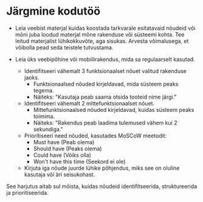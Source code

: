 # Järgmine kodutöö

- Leia veebist materjal kuidas koostada tarkvarale esitatavaid nõudeid või mõni juba loodud materjal mõne rakenduse või süsteemi kohta. Tee leitud materjalist lühikokkuvõte, aga sisukas. Arvesta võimalusega, et võibolla pead seda teistele tutvustama.

- Leia üks veebipõhine või mobiilirakendus, mida sa regulaarselt kasutad.
  - Identifitseeri vähemalt 3 funktsionaalset nõuet valitud rakenduse jaoks.
    - Funktsionaalsed nõuded kirjeldavad, mida süsteem peaks tegema.
    - Näiteks: "Kasutaja peab saama otsida tooteid nime järgi."
  - Identifitseeri vähemalt 2 mittefunktsionaalset nõuet.
    - Mittefunktsionaalsed nõuded kirjeldavad, kuidas süsteem peaks toimima.
    - Näiteks: "Rakendus peab laadima tulemused vähem kui 2 sekundiga."
  - Prioritiseeri need nõuded, kasutades MoSCoW meetodit:
    - Must have (Peab olema)
    - Should have (Peaks olema)
    - Could have (Võiks olla)
    - Won't have this time (Seekord ei ole)
  - Kirjuta iga nõude juurde lühike põhjendus, miks see on oluline kasutaja või äri seisukohast.

See harjutus aitab sul mõista, kuidas nõudeid identifitseerida, struktureerida ja prioritiseerida.
